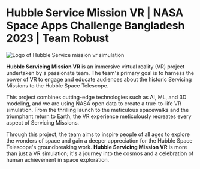 # Hubble Service Mission VR | NASA Space Apps Challenge Bangladesh 2023 | Team Robust

![Logo of Hubble Service mission vr simulation](https://yt3.googleusercontent.com/FxCJ6QEuXb9WYlfRys8ZZxGWU2nXzrEciJhtX5bV5QlZFR6ZpmWFoaOdgv7vh64_GaBRIY_mSg=w2120-fcrop64=1,00005a57ffffa5a8-k-c0xffffffff-no-nd-rj)

**Hubble Servicing Mission VR** is an immersive virtual reality (VR) project undertaken by a passionate team. The team's primary goal is to harness the power of VR to engage and educate audiences about the historic Servicing Missions to the Hubble Space Telescope.

This project combines cutting-edge technologies such as AI, ML, and 3D modeling, and we are using NASA open data to create a true-to-life VR simulation. From the thrilling launch to the meticulous spacewalks and the triumphant return to Earth, the VR experience meticulously recreates every aspect of Servicing Missions.

Through this project, the team aims to inspire people of all ages to explore the wonders of space and gain a deeper appreciation for the Hubble Space Telescope's groundbreaking work. **Hubble Servicing Mission VR** is more than just a VR simulation; it's a journey into the cosmos and a celebration of human achievement in space exploration.
